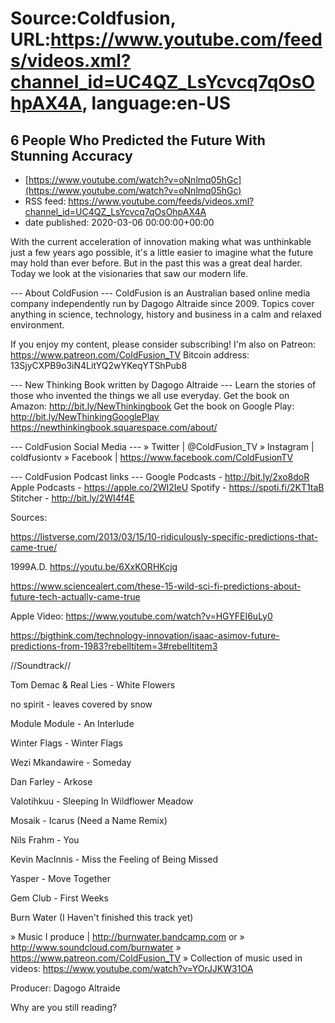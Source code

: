 # Source:Coldfusion, URL:https://www.youtube.com/feeds/videos.xml?channel_id=UC4QZ_LsYcvcq7qOsOhpAX4A, language:en-US

## 6 People Who Predicted the Future With Stunning Accuracy
 - [https://www.youtube.com/watch?v=oNnlmq05hGc](https://www.youtube.com/watch?v=oNnlmq05hGc)
 - RSS feed: https://www.youtube.com/feeds/videos.xml?channel_id=UC4QZ_LsYcvcq7qOsOhpAX4A
 - date published: 2020-03-06 00:00:00+00:00

With the current acceleration of innovation making what was unthinkable just a few years ago possible, it's a little easier to imagine what the future may hold than ever before. But in the past this was a great deal harder. Today we look at the visionaries that saw our modern life.

--- About ColdFusion ---
ColdFusion is an Australian based online media company independently run by Dagogo Altraide since 2009. Topics cover anything in science, technology, history and business in a calm and relaxed environment. 

If you enjoy my content, please consider subscribing!
I'm also on Patreon: https://www.patreon.com/ColdFusion_TV
Bitcoin address: 13SjyCXPB9o3iN4LitYQ2wYKeqYTShPub8

--- New Thinking Book written by Dagogo Altraide ---
Learn the stories of those who invented the things we all use everyday.
Get the book on Amazon: http://bit.ly/NewThinkingbook
Get the book on Google Play: http://bit.ly/NewThinkingGooglePlay
https://newthinkingbook.squarespace.com/about/

--- ColdFusion Social Media ---
» Twitter | @ColdFusion_TV
» Instagram | coldfusiontv
» Facebook | https://www.facebook.com/ColdFusionTV

--- ColdFusion Podcast links ---
Google Podcasts - http://bit.ly/2xo8doR
Apple Podcasts - https://apple.co/2WI2IeU
Spotify - https://spoti.fi/2KT1taB
Stitcher - http://bit.ly/2WI4f4E

Sources:

https://listverse.com/2013/03/15/10-ridiculously-specific-predictions-that-came-true/

1999A.D. https://youtu.be/6XxKORHKcjg

https://www.sciencealert.com/these-15-wild-sci-fi-predictions-about-future-tech-actually-came-true

Apple Video: https://www.youtube.com/watch?v=HGYFEI6uLy0

https://bigthink.com/technology-innovation/isaac-asimov-future-predictions-from-1983?rebelltitem=3#rebelltitem3

//Soundtrack//

Tom Demac & Real Lies - White Flowers

no spirit - leaves covered by snow

Module Module - An Interlude

Winter Flags - Winter Flags

Wezi Mkandawire - Someday

Dan Farley - Arkose

Valotihkuu - Sleeping In Wildflower Meadow

Mosaik - Icarus (Need a Name Remix)

Nils Frahm - You

Kevin MacInnis - Miss the Feeling of Being Missed

Yasper - Move Together

Gem Club - First Weeks

Burn Water (I Haven't finished this track yet)

» Music I produce | http://burnwater.bandcamp.com or 
» http://www.soundcloud.com/burnwater
» https://www.patreon.com/ColdFusion_TV
» Collection of music used in videos: https://www.youtube.com/watch?v=YOrJJKW31OA

Producer: Dagogo Altraide

Why are you still reading?

